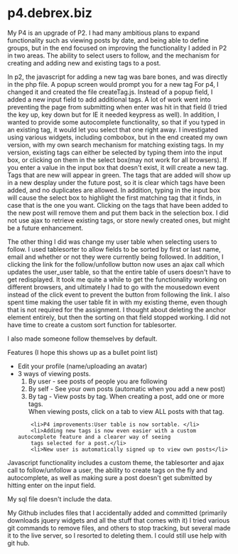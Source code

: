 p4.debrex.biz
=============

My P4 is an upgrade of P2. I had many ambitious plans to expand functionality such as viewing posts by date, and being able to define groups, 
but in the end focused on improving the functionality I added in P2 in two areas.  The ability to select users to follow, and the mechanism for
creating and adding new and existing tags to a post. 

In p2, the javascript for adding a new tag was bare bones,  and was directly in the php file. A popup screen would prompt you for a new tag
For p4, I changed it and created the file createTag.js. Instead of a popup field, I added a new input field to add additional tags. A lot of work
went into preventing the page from submitting when enter was hit in that field (I tried the key up, key down but for IE it needed keypress as well).
In addition, I wanted to provide some autocomplete functionality, so that if you typed in an existing tag, it would let you select that one right
away. I investigated using various widgets, including combobox, but in the end created my own version, with my own search mechanism for matching
existing tags. In my version, existing tags can either be selected by typing them into the input box, or clicking on them in the select box(may not work for all browsers).
If you enter a value in the input box that doesn't exist, it will create a new tag. Tags that are new will appear in green. The tags that are added will show up
in a new desplay under the future post, so it is clear which tags have been added, and no duplicates are allowed. In addition,
typing in the input box will cause the select box to highlight the first matching tag that it finds, in case that is the one you want.
Clicking on the tags that have been added to the new post will remove them and put them back in the selection box.  I did not use ajax to retrieve existing tags,
or store newly created ones, but might be a future enhancement.

 The other thing I did was change my user table when selecting users to follow. I used tablesorter to allow fields to be sorted
 by first or last name, email and whether or not they were currently being followed.  In addition, I clicking the link for the follow/unfollow 
 button now uses an ajax call which updates the user_user table, so that the entire table of users doesn't have to get redisplayed.
 It took me quite a while to get the functionality working on different browsers, and ultimately I had to go with the mousedown event
 instead of the click event to prevent the button from following the link.  I also spent time making the user table fit
 in with my existing theme, even though that is not required for the assignment.  I thought about deleting the anchor element entirely, 
 but then the sorting on that field stopped working. I did not have time to create a custom sort function for tablesorter.
 
 I also made someone follow themselves by default.
 
 Features (I hope this shows up as a bullet point list)
 <ul >
			<li>Edit your profile (name/uploading an avatar)</li>
			<li>3 ways of viewing posts.
				<ol id='inner_list'>
					<li><span class="bold">By user</span> - see posts of people you are following</li>
					<li><span class="bold">By self</span> - See your own posts (automatic when you add a new post)</li>
					<li><span class="bold">By tag</span> - View posts by tag. When creating a post, add one or more tags.<br>
						When viewing posts, click on a tab to view ALL posts with that tag.</li>
				</ol>
			</li>
		
		<li>P4 improvements:User table is now sortable. </li>
		<li>Adding new tags is now even easier with a custom autocomplete feature and a clearer way of seeing 
		tags selected for a post.</li>
		<li>New user is automatically signed up to view own posts</li> 
 </ul>
 
 Javascript functionality includes a custom theme, the tablesorter and ajax call to follow/unfollow a user,
 the ability to create tags on the fly and autocomplete, as well as making sure a post doesn't get submitted by hitting enter
 on the input field.
 
 My sql file doesn't include the data.  

 My Github includes files that I accidentally added and committed (primarily downloads jquery widgets and all the stuff that comes with it)
 I tried various git commands to remove files, and others to stop tracking, but several made it to the live server, so I resorted to deleting them.
I could still use help with git hub. 

 


